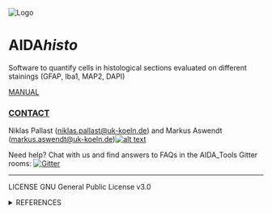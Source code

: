[1.2]: http://i.imgur.com/wWzX9uB.png
[1]: http://www.twitter.com/AswendtMarkus
<!--social icon from https://github.com/carlsednaoui/gitsocial -->
![Logo](https://github.com/maswendt/AIDAhisto/blob/master/logo.png)
<h1>AIDA<i>histo</i></h1>
Software to quantify cells in histological sections evaluated on different stainings (GFAP, Iba1, MAP2, DAPI)

[MANUAL](https://github.com/maswendt/AIDAhisto/blob/master/manual.pdf)

[<h3><b>CONTACT</h3></b>](https://neurologie.uk-koeln.de/forschung/ag-neuroimaging-und-neuroengineering/)
Niklas Pallast (niklas.pallast@uk-koeln.de) and 
Markus Aswendt (markus.aswendt@uk-koeln.de)[![alt text][1.2]][1]

Need help? Chat with us and find answers to FAQs in the AIDA_Tools Gitter rooms: [![Gitter](https://badges.gitter.im/AIDA_tools/community.svg)](https://gitter.im/AIDA_tools/community?utm_source=badge&utm_medium=badge&utm_campaign=pr-badge)
___
LICENSE
GNU General Public License v3.0
<details>
<summary>REFERENCES</summary></b>

+ AIDA<i>mri
    + under review
+ Allen Brain Reference Atlas [Oh, Seung Wook, et al. "A mesoscale connectome of the mouse brain." Nature 508.7495 (2014): 207.](https://www.nature.com/articles/nature13186)
+ Incremental cell search [Meruvia-Pastor, Oscar E., et al. "Estimating cell count and distribution in labeled histological samples using incremental cell search." Journal of Biomedical Imaging 2011 (2011): 12.](https://www.hindawi.com/journals/ijbi/2011/874702/)
